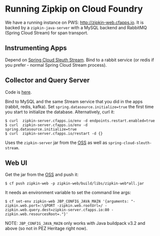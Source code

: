 # Running Zipkip on Cloud Foundry

We have a running instance on PWS: http://zipkin-web.cfapps.io. It is backed by a `zipkin-java-server` with a MySQL backend and RabbitMQ (Spring Cloud Stream) for span transport.

## Instrumenting Apps

Depend on [Spring Cloud Sleuth Stream](https://github.com/spring-cloud-spring-cloud-sleuth). Bind to a rabbit service (or redis if you prefer - normal Spring Cloud Stream process).

## Collector and Query Server

Code is [here](https://github.com/dsyer/zipkin-collector-server).

Bind to MySQL and the same Stream service that you did in the apps (rabbit, redis, kafka). Set `spring.datasource.initialize=true` the first time you start to initialize the database. Alternatively, curl it:

```
$ curl  zipkin-server.cfapps.io/env -d endpoints.restart.enabled=true
$ curl  zipkin-server.cfapps.io/env -d spring.datasource.initialize=true
$ curl  zipkin-server.cfapps.io/restart -d {}
```

Uses the `zipkin-server` jar from the [OSS](https://github.com/openzipkin/zipkin-java) as well as `spring-cloud-sleuth-stream`.

## Web UI

Get the jar from the [OSS](https://github.com/openzipkin/zipkin) and push it:

```
$ cf push zipkin-web -p zipkin-web/build/libs/zipkin-web*all.jar
```

It needs an environment variable to set the command line args:

```
$ cf set-env zipkin-web JBP_CONFIG_JAVA_MAIN '{arguments: "-zipkin.web.port=:\$PORT -zipkin.web.rootUrl=/ -zipkin.web.query.dest=zipkin-server.cfapps.io:80 -zipkin.web.resourcesRoot=."}'
```

NOTE: `JBP_CONFIG_JAVA_MAIN` only works with Java buildpack v3.2 and above (so not in PEZ Heritage right now).
